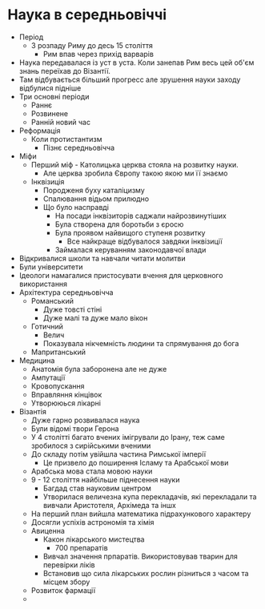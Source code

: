# Наука в середньовіччі
- Період
  - З розпаду Риму до десь 15 століття
    - Рим впав через прихід варварів
- Наука передавалася із уст в уста. Коли занепав Рим весь цей об'єм знань переїхав до Візантії.
- Там відбувається більший прогресс але зрушення науки заходу відбулися підніше
- Три основні періоди
  - Раннє
  - Розвинене
  - Ранній новий час
- Реформація
  - Коли протистантизм
    - Пізнє середньовічча
- Міфи
  - Перший міф - Католицька церква стояла на розвитку науки. 
    - Але церква зробила Європу такою якою ми її знаємо
  - Інквізиція
    - Породженя буху каталіцизму
    - Спалювання відьом прилюдно
    - Що було насправді
      - На посади інквізиторів саджали найрозвинутіших
      - Була створена для боротьби з єросю
      - Була проявом найвищого ступеня розвитку
        - Все найкраще відбувалося завдяки інквізиції
      - Займалася керуванням законодавчої влади
- Відкривалися школи та навчали читати молитви
- Були університети 
- Ідеологи намагалися пристосувати вчення для церковного використання
- Архітектура середньовічча
  - Романський
    - Дуже товсті стіні
    - Дуже малі та дуже мало вікон 
  - Готичний
    - Велич
    - Показувала нікчемність людини та спрямування до бога 
  - Мапританський 
- Медицина
  - Анатомія була заборонена але не дуже
  - Ампутації
  - Кровопускання
  - Вправляння кінцівок
  - Утворююься лікарні 
- Візантія
  - Дуже гарно розвивалася наука
  - Були відомі твори Герона
  - У 4 столітті багато вчених імігрували до Ірану, теж саме зробилося з сирійськими вченими
  - До складу потім увійшла частина Римської імперії
    - Це призвело до поширення Ісламу та Арабської мови
  - Арабська мова стала мовою науки
  - 9 - 12 століття найбільше піднесення науки
    - Багдад став науковим центром 
    - Утворилася величезна купа перекладачів, які перекладали та вивчали Аристотеля, Архімеда та іншх
  - На перший план вийшла математика підрахункового характеру
  - Досягли успіхів астрономія та хімія
  - Авиценна
    - Какон лікарського мистецтва
      - 700 препаратів 
    - Вивчал значення прпаратів. Використовував тварин для перевірки ліків
    - Встановив що сила лікарських рослин різниться з часом та місцем збору
  - Розвиток фармації
  - 